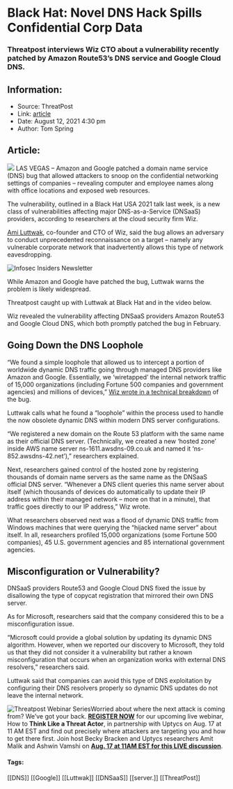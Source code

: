 # Black Hat: Novel DNS Hack Spills Confidential Corp Data
### Threatpost interviews Wiz CTO about a vulnerability recently patched by Amazon Route53’s DNS service and Google Cloud DNS. 

## Information:
+ Source: ThreatPost
+ Link: [article](https://kasperskycontenthub.com/threatpost-global/?p=168636)
+ Date: August 12, 2021  4:30 pm
+ Author: Tom Spring


## Article:
![](https://media.threatpost.com/wp-content/uploads/sites/103/2021/08/12152519/wiz-cto.png)
LAS VEGAS – Amazon and Google patched a domain name service (DNS) bug that allowed attackers to snoop on the confidential networking settings of companies – revealing computer and employee names along with office locations and exposed web resources.


The vulnerability, outlined in a Black Hat USA 2021 talk last week, is a new class of vulnerabilities affecting major DNS-as-a-Service (DNSaaS) providers, according to researchers at the cloud security firm Wiz.


[Ami Luttwak](https://www.crunchbase.com/person/ami-luttwak), co-founder and CTO of Wiz, said the bug allows an adversary to conduct unprecedented reconnaissance on a target – namely any vulnerable corporate network that inadvertently allows this type of network eavesdropping.


![Infosec Insiders Newsletter](https://media.threatpost.com/wp-content/uploads/sites/103/2021/07/10165815/infosec_insiders_in_article_promo.png)


While Amazon and Google have patched the bug, Luttwak warns the problem is likely widespread.


Threatpost caught up with Luttwak at Black Hat and in the video below.


Wiz revealed the vulnerability affecting DNSaaS providers Amazon Route53 and Google Cloud DNS, which both promptly patched the bug in February.


**Going Down the DNS Loophole**
-------------------------------


“We found a simple loophole that allowed us to intercept a portion of worldwide dynamic DNS traffic going through managed DNS providers like Amazon and Google. Essentially, we ‘wiretapped’ the internal network traffic of 15,000 organizations (including Fortune 500 companies and government agencies) and millions of devices,” [Wiz wrote in a technical breakdown](https://www.wiz.io/blog/black-hat-2021-dns-loophole-makes-nation-state-level-spying-as-easy-as-registering-a-domain) of the bug.


Luttwak calls what he found a “loophole” within the process used to handle the now obsolete dynamic DNS within modern DNS server configurations.


“We registered a new domain on the Route 53 platform with the same name as their official DNS server. (Technically, we created a new ‘hosted zone’ inside AWS name server ns-1611.awsdns-09.co.uk and named it ‘ns-852.awsdns-42.net’),” researchers explained.


Next, researchers gained control of the hosted zone by registering thousands of domain name servers as the same name as the DNSaaS official DNS server. “Whenever a DNS client queries this name server about itself (which thousands of devices do automatically to update their IP address within their managed network – more on that in a minute), that traffic goes directly to our IP address,” Wiz wrote.


What researchers observed next was a flood of dynamic DNS traffic from Windows machines that were querying the “hijacked name server” about itself. In all, researchers profiled 15,000 organizations (some Fortune 500 companies), 45 U.S. government agencies and 85 international government agencies.


**Misconfiguration or Vulnerability?**
--------------------------------------


DNSaaS providers Route53 and Google Cloud DNS fixed the issue by disallowing the type of copycat registration that mirrored their own DNS server.


As for Microsoft, researchers said that the company considered this to be a misconfiguration issue.


“Microsoft could provide a global solution by updating its dynamic DNS algorithm. However, when we reported our discovery to Microsoft, they told us that they did not consider it a vulnerability but rather a known misconfiguration that occurs when an organization works with external DNS resolvers,” researchers said.


Luttwak said that companies can avoid this type of DNS exploitation by configuring their DNS resolvers properly so dynamic DNS updates do not leave the internal network.


![Threatpost Webinar Series ](https://media.threatpost.com/wp-content/uploads/sites/103/2021/07/27093135/threatpost-webinar-300x51.jpg)Worried about where the next attack is coming from? We’ve got your back. **[REGISTER NOW](https://threatpost.com/webinars/how-to-think-like-a-threat-actor/?utm_source=ART&utm_medium=ART&utm_campaign=August_Uptycs_Webinar)** for our upcoming live webinar, How to **Think Like a Threat Actor**, in partnership with Uptycs on Aug. 17 at 11 AM EST and find out precisely where attackers are targeting you and how to get there first. Join host Becky Bracken and Uptycs researchers Amit Malik and Ashwin Vamshi on **[Aug. 17 at 11AM EST for this LIVE discussion](https://threatpost.com/webinars/how-to-think-like-a-threat-actor/?utm_source=ART&utm_medium=ART&utm_campaign=August_Uptycs_Webinar)**.




#### Tags:
[[DNS]] [[Google]] [[Luttwak]] [[DNSaaS]] [[server.]] [[ThreatPost]]
